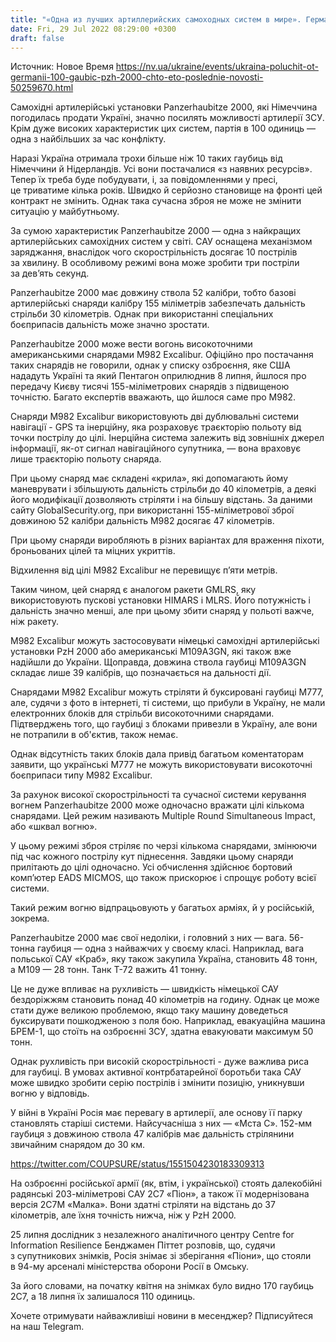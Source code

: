 ```yaml
---
title: "«Одна из лучших артиллерийских самоходных систем в мире». Германия продаст Украине 100 гаубиц PzH 2000. Что это за оружие?"
date: Fri, 29 Jul 2022 08:29:00 +0300
draft: false
---
```

Источник: Новое Время https://nv.ua/ukraine/events/ukraina-poluchit-ot-germanii-100-gaubic-pzh-2000-chto-eto-poslednie-novosti-50259670.html


Самохідні артилерійські установки Panzerhaubitze 2000, які Німеччина погодилась продати Україні, значно посилять можливості артилерії ЗСУ. Крім дуже високих характеристик цих систем, партія в 100 одиниць — одна з найбільших за час конфлікту.

Наразі Україна отримала трохи більше ніж 10 таких гаубиць від Німеччини й Нідерландів. Усі вони постачалися «з наявних ресурсів». Тепер їх треба буде побудувати, і, за повідомленнями у пресі, це триватиме кілька років. Швидко й серйозно становище на фронті цей контракт не змінить. Однак така сучасна зброя не може не змінити ситуацію у майбутньому.

За сумою характеристик Panzerhaubitze 2000 — одна з найкращих артилерійських самохідних систем у світі. САУ оснащена механізмом заряджання, внаслідок чого скорострільність досягає 10 пострілів за хвилину. В особливому режимі вона може зробити три постріли за дев’ять секунд.

Panzerhaubitze 2000 має довжину ствола 52 калібри, тобто базові артилерійські снаряди калібру 155 міліметрів забезпечать дальність стрільби 30 кілометрів. Однак при використанні спеціальних боєприпасів дальність може значно зростати.

Panzerhaubitze 2000 може вести вогонь високоточними американськими снарядами M982 Excalibur. Офіційно про постачання таких снарядів не говорили, однак у списку озброєння, яке США нададуть Україні та який Пентагон оприлюднив 8 липня, йшлося про передачу Києву тисячі 155-міліметрових снарядів з підвищеною точністю. Багато експертів вважають, що йшлося саме про M982.

Снаряди M982 Excalibur використовують дві дублювальні системи навігації - GPS та інерційну, яка розраховує траєкторію польоту від точки пострілу до цілі. Інерційна система залежить від зовнішніх джерел інформації, як-от сигнал навігаційного супутника, — вона враховує лише траєкторію польоту снаряда.

При цьому снаряд має складені «крила», які допомагають йому маневрувати і збільшують дальність стрільби до 40 кілометрів, а деякі його модифікації дозволяють стріляти і на більшу відстань. За даними сайту GlobalSecurity.org, при використанні 155-міліметрової зброї довжиною 52 калібри дальність M982 досягає 47 кілометрів.

При цьому снаряди виробляють в різних варіантах для враження піхоти, броньованих цілей та міцних укриттів.

Відхилення від цілі M982 Excalibur не перевищує п’яти метрів.

Таким чином, цей снаряд є аналогом ракети GMLRS, яку використовують пускові установки HIMARS і MLRS. Його потужність і дальність значно менші, але при цьому збити снаряд у польоті важче, ніж ракету.

M982 Excalibur можуть застосовувати німецькі самохідні артилерійські установки PzH 2000 або американські M109A3GN, які також вже надійшли до України. Щоправда, довжина ствола гаубиці M109A3GN складає лише 39 калібрів, що позначається на дальності дії.

Снарядами M982 Excalibur можуть стріляти й буксировані гаубиці М777, але, судячи з фото в інтернеті, ті системи, що прибули в Україну, не мали електронних блоків для стрільби високоточними снарядами. Підтверджень того, що гаубиці з блоками привезли в Україну, але вони не потрапили в об'єктив, також немає.

Однак відсутність таких блоків дала привід багатьом коментаторам заявити, що українські М777 не можуть використовувати високоточні боєприпаси типу M982 Excalibur.

За рахунок високої скорострільності та сучасної системи керування вогнем Panzerhaubitze 2000 може одночасно вражати цілі кількома снарядами. Цей режим називають Multiple Round Simultaneous Impact, або «шквал вогню».

У цьому режимі зброя стріляє по черзі кількома снарядами, змінюючи під час кожного пострілу кут піднесення. Завдяки цьому снаряди прилітають до цілі одночасно. Усі обчислення здійснює бортовий комп’ютер EADS MICMOS, що також прискорює і спрощує роботу всієї системи.

Такий режим вогню відпрацьовують у багатьох арміях, й у російській, зокрема.

Panzerhaubitze 2000 має свої недоліки, і головний з них — вага. 56-тонна гаубиця — одна з найважчих у своєму класі. Наприклад, вага польської САУ «Краб», яку також закупила Україна, становить 48 тонн, а М109 — 28 тонн. Танк Т-72 важить 41 тонну.

Це не дуже впливає на рухливість — швидкість німецької САУ бездоріжжям становить понад 40 кілометрів на годину. Однак це може стати дуже великою проблемою, якщо таку машину доведеться буксирувати пошкодженою з поля бою. Наприклад, евакуаційна машина БРЕМ-1, що стоїть на озброєнні ЗСУ, здатна евакуювати максимум 50 тонн.

Однак рухливість при високій скорострільності - дуже важлива риса для гаубиці. В умовах активної контрбатарейної боротьби така САУ може швидко зробити серію пострілів і змінити позицію, уникнувши вогню у відповідь.

У війні в Україні Росія має перевагу в артилерії, але основу її парку становлять старіші системи. Найсучасніша з них — «Мста С». 152-мм гаубиця з довжиною ствола 47 калібрів має дальність стрілянини звичайним снарядом до 30 км.

https://twitter.com/COUPSURE/status/1551504230183309313

На озброєнні російської армії (як, втім, і української) стоять далекобійні радянські 203-міліметрові САУ 2С7 «Піон», а також її модернізована версія 2С7М «Малка». Вони здатні стріляти на відстань до 37 кілометрів, але їхня точність нижча, ніж у PzH 2000.

25 липня дослідник з незалежного аналітичного центру Centre for Information Resilience Бенджамен Піттет розповів, що, судячи з супутникових знімків, Росія знімає зі зберігання «Піони», що стояли в 94-му арсеналі міністерства оборони Росії в Омську.

За його словами, на початку квітня на знімках було видно 170 гаубиць 2С7, а 18 липня їх залишалося 110 одиниць.

Хочете отримувати найважливіші новини в месенджер? Підписуйтеся на наш Telegram.
